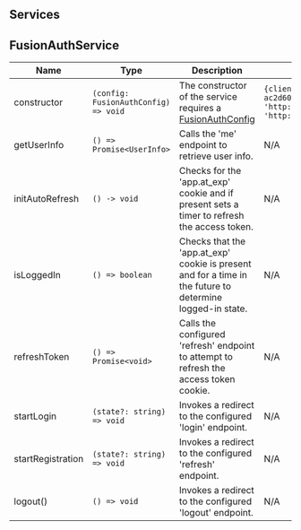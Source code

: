 ## Services

## FusionAuthService

| Name              | Type                                 | Description                                                                                               | Example                                                                                                                        |
|-------------------|--------------------------------------|-----------------------------------------------------------------------------------------------------------|--------------------------------------------------------------------------------------------------------------------------------|
| constructor       | `(config: FusionAuthConfig) => void` | The constructor of the service requires a [FusionAuthConfig](./modules.md#fusionauthconfig)               | `{clientId: 'e9fdb985-9173-4e01-9d73-ac2d60d1dc8e', serverUrl: 'http://localhost:9000',redirectUri: 'http://localhost:3000',}` |
| getUserInfo       | `() => Promise<UserInfo>`            | Calls the 'me' endpoint to retrieve user info.                                                            | N/A                                                                                                                            |
| initAutoRefresh   | `() -> void`                         | Checks for the 'app.at_exp' cookie and if present sets a timer to refresh the access token.               | N/A                                                                                                                            |
| isLoggedIn        | `() => boolean`                      | Checks that the 'app.at_exp' cookie is present and for a time in the future to determine logged-in state. | N/A                                                                                                                            |
| refreshToken      | `() => Promise<void>`                | Calls the configured 'refresh' endpoint to attempt to refresh the access token cookie.                    | N/A                                                                                                                            |
| startLogin        | `(state?: string) => void`           | Invokes a redirect to the configured 'login' endpoint.                                                    | N/A                                                                                                                            |
| startRegistration | `(state?: string) => void`           | Invokes a redirect to the configured 'refresh' endpoint.                                                  | N/A                                                                                                                            |
| logout()          | `() => void`                         | Invokes a redirect to the configured 'logout' endpoint.                                                   | N/A                                                                                                                            |
